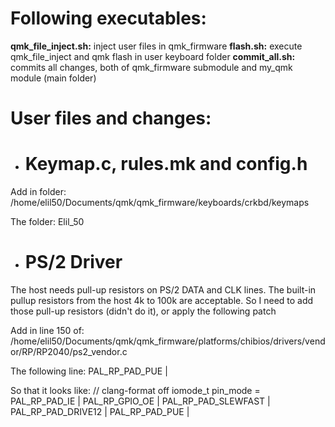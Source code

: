 # Following executables:

**qmk_file_inject.sh:** inject user files in qmk_firmware
**flash.sh:** execute qmk_file_inject and qmk flash in user keyboard folder
**commit_all.sh:** commits all changes, both of qmk_firmware submodule and my_qmk module (main folder) 

# User files and changes:

* # Keymap.c, rules.mk and config.h

Add in folder:
/home/elil50/Documents/qmk/qmk_firmware/keyboards/crkbd/keymaps

The folder:
Elil_50

* # PS/2 Driver

The host needs pull-up resistors on PS/2 DATA and CLK lines. The built-in pullup resistors from the host 4k to 100k are acceptable. 
So I need to add those pull-up resistors (didn't do it), or apply the following patch

Add in line 150 of:
/home/elil50/Documents/qmk/qmk_firmware/platforms/chibios/drivers/vendor/RP/RP2040/ps2_vendor.c

The following line:
PAL_RP_PAD_PUE |

So that it looks like:
    // clang-format off
    iomode_t pin_mode = PAL_RP_PAD_IE |
                        PAL_RP_GPIO_OE |
                        PAL_RP_PAD_SLEWFAST |
                        PAL_RP_PAD_DRIVE12 |
                        PAL_RP_PAD_PUE |
